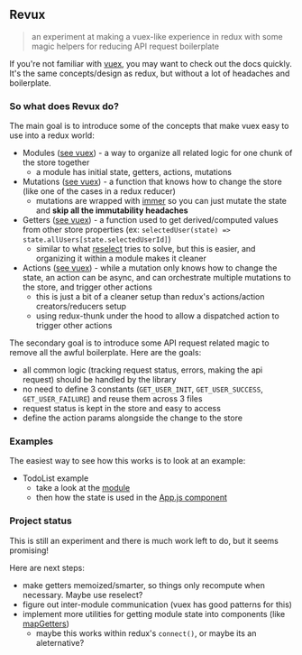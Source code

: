 ## Revux

> an experiment at making a vuex-like experience in redux
> with some magic helpers for reducing API request boilerplate

If you're not familiar with [vuex](https://vuex.vuejs.org/), you may want to check out the docs quickly.
It's the same concepts/design as redux, but without a lot of headaches and boilerplate.

### So what does Revux do?

The main goal is to introduce some of the concepts that make vuex easy to use into a redux world:

- Modules ([see vuex](https://vuex.vuejs.org/guide/modules.html)) - a way to organize all related logic for one chunk of the store together
  - a module has initial state, getters, actions, mutations
- Mutations ([see vuex](https://vuex.vuejs.org/guide/mutations.html)) - a function that knows how to change the store (like one of the cases in a redux reducer)
  - mutations are wrapped with [immer](https://github.com/immerjs/immer) so you can just mutate the state and **skip all the immutability headaches**
- Getters ([see vuex](https://vuex.vuejs.org/guide/getters.html)) - a function used to get derived/computed values from other store properties (ex: `selectedUser(state) => state.allUsers[state.selectedUserId]`)
  - similar to what [reselect](https://github.com/reduxjs/reselect) tries to solve, but this is easier, and organizing it within a module makes it cleaner
- Actions ([see vuex](https://vuex.vuejs.org/guide/actions.html)) - while a mutation only knows how to change the state, an action can be async, and can orchestrate multiple mutations to the store, and trigger other actions
  - this is just a bit of a cleaner setup than redux's actions/action creators/reducers setup
  - using redux-thunk under the hood to allow a dispatched action to trigger other actions

The secondary goal is to introduce some API request related magic to remove all the awful boilerplate. Here are the goals:

- all common logic (tracking request status, errors, making the api request) should be handled by the library
- no need to define 3 constants (`GET_USER_INIT`, `GET_USER_SUCCESS`, `GET_USER_FAILURE`) and reuse them across 3 files
- request status is kept in the store and easy to access
- define the action params alongside the change to the store

### Examples

The easiest way to see how this works is to look at an example:

- TodoList example
  - take a look at the [module](./examples/todo-list-app/src/store/todos-module.js)
  - then how the state is used in the [App.js component](./examples/todo-list-app/src/App.js)

### Project status

This is still an experiment and there is much work left to do, but it seems promising!

Here are next steps:

- make getters memoized/smarter, so things only recompute when necessary. Maybe use reselect?
- figure out inter-module communication (vuex has good patterns for this)
- implement more utilities for getting module state into components (like [mapGetters](https://vuex.vuejs.org/guide/getters.html#the-mapgetters-helper))
  - maybe this works within redux's `connect()`, or maybe its an aleternative?



